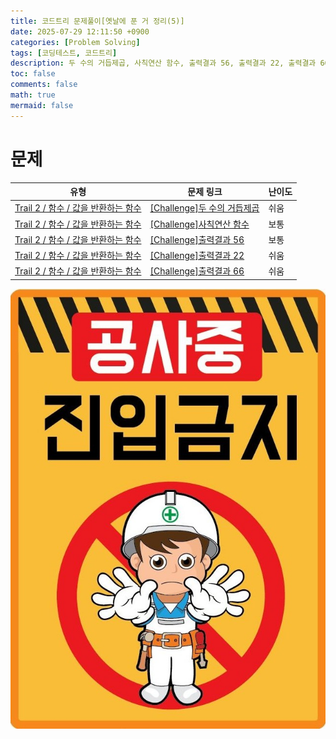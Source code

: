 ```yaml
---
title: 코드트리 문제풀이[옛날에 푼 거 정리(5)]
date: 2025-07-29 12:11:50 +0900
categories: [Problem Solving]
tags: [코딩테스트, 코드트리]
description: 두 수의 거듭제곱, 사칙연산 함수, 출력결과 56, 출력결과 22, 출력결과 66
toc: false
comments: false
math: true
mermaid: false
---
```


# 문제
|유형|문제 링크|난이도|
|---|---|---|
|[Trail 2 / 함수 / 값을 반환하는 함수](https://www.codetree.ai/trail-info/novice-mid/)|[[Challenge]두 수의 거듭제곱](https://www.codetree.ai/trails/complete/curated-cards/challenge-two-numbers-of-squares/)|쉬움|
|[Trail 2 / 함수 / 값을 반환하는 함수](https://www.codetree.ai/trail-info/novice-mid/)|[[Challenge]사칙연산 함수](https://www.codetree.ai/trails/complete/curated-cards/challenge-quadratic-operations-function/)|보통|
|[Trail 2 / 함수 / 값을 반환하는 함수](https://www.codetree.ai/trail-info/novice-mid/)|[[Challenge]출력결과 56](https://www.codetree.ai/trails/complete/curated-cards/challenge-reading-k201732/)|보통|
|[Trail 2 / 함수 / 값을 반환하는 함수](https://www.codetree.ai/trail-info/novice-mid/)|[[Challenge]출력결과 22](https://www.codetree.ai/trails/complete/curated-cards/challenge-reading-k201547/)|쉬움|
|[Trail 2 / 함수 / 값을 반환하는 함수](https://www.codetree.ai/trail-info/novice-mid/)|[[Challenge]출력결과 66](https://www.codetree.ai/trails/complete/curated-cards/challenge-reading-k201820/)|쉬움|

![공사중](/assets/post_assets/공사중.jpg)
